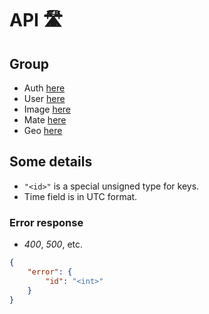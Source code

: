 # API 🛣

## Group
- Auth [here](./group/auth.md)
- User [here](./group/user.md)
- Image [here](./group/image.md)
- Mate [here](./group/mate.md)
- Geo [here](./group/geo.md)

## Some details

- `"<id>"` is a special unsigned type for keys.
- Time field is in UTC format.

### Error response

- *400*, *500*, etc.
```json
{
    "error": {
        "id": "<int>"
    }
}
```
